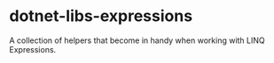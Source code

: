 # dotnet-libs-expressions
A collection of helpers that become in handy when working with LINQ Expressions.
